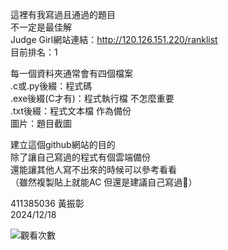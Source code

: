 這裡有我寫過且通過的題目  
不一定是最佳解  
Judge Girl網站連結：http://120.126.151.220/ranklist  
目前排名：1

每一個資料夾通常會有四個檔案  
.c或.py後綴：程式碼  
.exe後綴(C才有)：程式執行檔 不怎麼重要  
.txt後綴：程式文本檔 作為備份  
圖片：題目截圖

建立這個github網站的目的  
除了讓自己寫過的程式有個雲端備份  
還能讓其他人寫不出來的時候可以參考看看  
（雖然複製貼上就能AC 但還是建議自己寫過🤌）  

411385036 黃振彰  
2024/12/18  

![觀看次數](https://komarev.com/ghpvc/?username=huangzz02&style=for-the-badge&color=blue)
